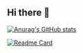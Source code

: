 ## Hi there 👋
[![Anurag's GitHub stats](https://github-readme-stats.vercel.app/api?username=yang-0201&show_icons=true&hide_title=false&include_all_commits=true&count_private=true&theme=transparent)](https://github.com/anuraghazra/github-readme-stats)


[![Readme Card](https://github-readme-stats.vercel.app/api/pin/?username=yang-0201&repo=MAF-YOLOv2&theme=shadow_red)](https://github.com/yang-0201/MAF-YOLOv2)

<!--
**yang-0201/yang-0201** is a ✨ _special_ ✨ repository because its `README.md` (this file) appears on your GitHub profile.


Here are some ideas to get you started:

- 🔭 I’m currently working on ...
- 🌱 I’m currently learning ...
- 👯 I’m looking to collaborate on ...
- 🤔 I’m looking for help with ...
- 💬 Ask me about ...
- 📫 How to reach me: ...
- 😄 Pronouns: ...
- ⚡ Fun fact: ...
-->
